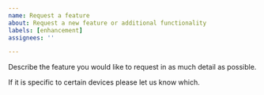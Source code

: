```yaml
---
name: Request a feature
about: Request a new feature or additional functionality
labels: [enhancement]
assignees: ''

---
```


Describe the feature you would like to request in as much detail as possible.

If it is specific to certain devices please let us know which.
